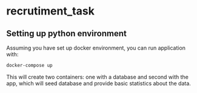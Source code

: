 # recrutiment_task

## Setting up python environment

Assuming you have set up docker environment, you can run application with:

```bash
docker-compose up
```

This will create two containers: one with a database and second with the app, which will seed database and provide basic statistics about the data.
